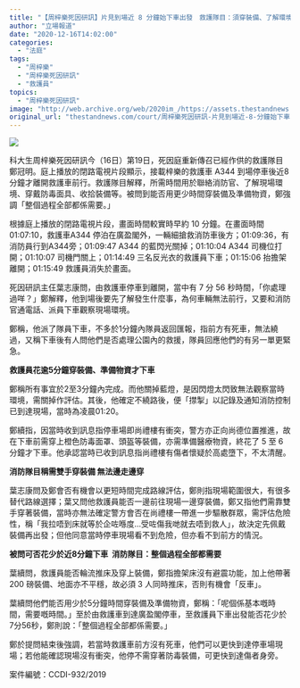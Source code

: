 ```yaml
---
title: "【周梓樂死因研訊】片見到場近 8 分鐘始下車出發　救護隊目：須穿裝備、了解環境　整個過程「全部都需要」"
author: "立場報道"
date: "2020-12-16T14:02:00"
categories:
  - "法庭"
tags:
  - "周梓樂"
  - "周梓樂死因研訊"
  - "救護員"
topics:
  - "周梓樂死因研訊"
image: "http://web.archive.org/web/2020im_/https://assets.thestandnews.com/media/photos/20201216-14_O7vx5_dYKesNX.png"
original_url: "thestandnews.com/court/周梓樂死因研訊-片見到場近-8-分鐘始下車出發-救護隊目-須穿裝備-了解環境-整個過程-全部都需要"
---
```

![](http://web.archive.org/web/2020im_/https://assets.thestandnews.com/media/photos/20201216-14_O7vx5_dYKesNX.png)

科大生周梓樂死因研訊今（16日）第19日，死因庭重新傳召已經作供的救護隊目鄭冠明。庭上播放的閉路電視片段顯示，接載梓樂的救護車 A344 到場停車後近8分鐘才離開救護車前行。救護隊目解釋，所需時間用於聯絡消防官、了解現場環境、穿戴防毒面具、收拾裝備等。被問到能否用更少時間穿裝備及準備物資，鄭強調「整個過程全部都係需要。」

根據庭上播放的閉路電視片段，畫面時間較實時早約 10 分鐘。在畫面時間01:07:10，救護車A344 停泊在廣盈閣外，一輛細搶救消防車後方；01:09:36，有消防員行到A344旁；01:09:47 A344 的藍閃光關掉；01:10:04 A344 司機位打開；01:10:07 司機門關上；01:14:49 三名反光衣的救護員下車；01:15:06 抬擔架離開；01:15:49 救護員消失於畫面。

死因研訊主仼葉志康問，由救護車停車到離開，當中有 7 分 56 秒時間，「你處理過咩？」鄭解釋，他到場後要先了解發生什麼事，為何車輛無法前行，又要和消防官通電話、派員下車觀察現場環境。

鄭稱，他派了隊員下車，不多於1分鐘內隊員返回匯報，指前方有死車，無法繞過，又稱下車後有人問他們是否處理公園內的救援，隊員回應他們的有另一單更緊急。

**救護員花逾5分鐘穿裝備、準備物資才下車**

鄭稱所有事宜於2至3分鐘內完成。而他關掉藍燈，是因閃燈太閃致無法觀察當時環境，需關掉作評估。其後，他確定不繞路後，便「㩒掣」以記錄及通知消防控制已到達現場，當時為凌晨01:20。

鄭續指，因當時收到訊息指停車場即尚禮樓有衝突，警方亦正向尚德位置推進，故在下車前需穿上橙色防毒面罩、頭盔等裝備，亦需準備醫療物資，終花了 5 至 6 分鐘才下車。他承認當時已收到訊息指尚禮樓有傷者懷疑於高處墮下，不太清醒。

**消防隊目稱需雙手穿裝備 無法邊走邊穿**

葉志康問及鄭會否有機會以更短時間完成路線評估，鄭則指現場範圍很大，有很多替代路線選擇；葉又問他救護員能否一邊前往現場一邊穿裝備，鄭又指他們需靠雙手穿著裝備，當時亦無法確定警方會否在尚禮樓一帶進一步驅散群眾，需評估危險性，稱「我拉唔到床就等於企咗喺度...受咗傷我哋就去唔到救人」，故決定先佩戴裝備再出發；但他同意當時停車現場看不到危險，但亦看不到前方的情況。

**被問可否花少於近8分鐘下車  消防隊目：整個過程全部都需要**

葉續問，救護員能否輪流推床及穿上裝備，鄭指擔架床沒有避震功能，加上他帶著 200 磅裝備、地面亦不平穩，故必須 3 人同時推床，否則有機會「反車」。

葉續問他們能否用少於5分鐘時間穿裝備及準備物資，鄭稱：「呢個係基本嘅時間，需要嘅時間。」至於由救護車到達廣盈閣停車，至救護員下車出發能否花少於7分56秒，鄭則說：「整個過程全部都係需要。」

鄭於提問結束後強調，若當時救護車前方沒有死車，他們可以更快到達停車場現場；若他能確認現場沒有衝突，他停不需穿著防毒裝備，可更快到達傷者身旁。

案件編號：CCDI-932/2019